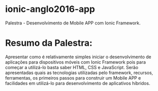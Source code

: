 # ionic-anglo2016-app
Palestra - Desenvolvimento de Mobile APP com Ionic Framework.

# Resumo da Palestra:
Apresentar como é relativamente simples iniciar o desenvolvimento de aplicações para dispositivos móveis com Ionic Framework pois para começar a utilizá-lo basta saber HTML, CSS e JavaScript. Serão apresentadas quais as tecnologias utilizadas pelo framework, recursos, ferramentas, os primeiros passos para construir um Mobile APP e facilidades em utilizá-lo para desenvolvimento de aplicativos híbridos.

